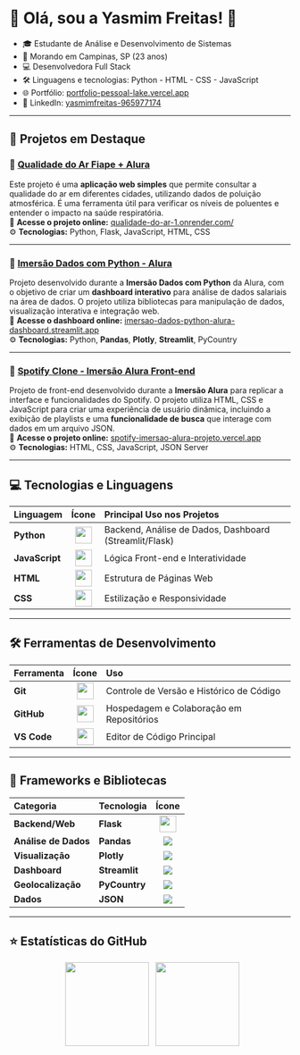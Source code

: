 # 💙 Olá, sou a Yasmim Freitas! 💙

- 🎓 Estudante de Análise e Desenvolvimento de Sistemas  
- 📍 Morando em Campinas, SP (23 anos)  
- 💻 Desenvolvedora Full Stack  
- 🛠️ Linguagens e tecnologias: Python - HTML - CSS - JavaScript
- 🌐 Portfólio: [portfolio-pessoal-lake.vercel.app](https://portfolio-pessoal-lake.vercel.app)  
- 🔗 LinkedIn: [yasmimfreitas-965977174](https://www.linkedin.com/in/yasmimfreitas-965977174/)

---

## 📌 Projetos em Destaque

### 🔹 [Qualidade do Ar Fiape + Alura](https://github.com/YasmimFreitas13/Qualidade_do_Ar.git)

Este projeto é uma **aplicação web simples** que permite consultar a qualidade do ar em diferentes cidades, utilizando dados de poluição atmosférica. É uma ferramenta útil para verificar os níveis de poluentes e entender o impacto na saúde respiratória.
<br>
🔗 **Acesse o projeto online:** [qualidade-do-ar-1.onrender.com/](https://qualidade-do-ar-1.onrender.com/)
<br>
⚙️ **Tecnologias:** Python, Flask, JavaScript, HTML, CSS

---

### 🔹 [Imersão Dados com Python - Alura](https://github.com/YasmimFreitas13/Imersao_Alura_Python)

Projeto desenvolvido durante a **Imersão Dados com Python** da Alura, com o objetivo de criar um **dashboard interativo** para análise de dados salariais na área de dados. O projeto utiliza bibliotecas para manipulação de dados, visualização interativa e integração web.
<br>
🔗 **Acesse o dashboard online:** [imersao-dados-python-alura-dashboard.streamlit.app](https://imersao-dados-python-alura-dashboard.streamlit.app)
<br>
⚙️ **Tecnologias:** Python, **Pandas**, **Plotly**, **Streamlit**, PyCountry

---

### 🔹 [Spotify Clone - Imersão Alura Front-end](https://github.com/YasmimFreitas13/Spotify-Imersao-Alura.git)

Projeto de front-end desenvolvido durante a **Imersão Alura** para replicar a interface e funcionalidades do Spotify. O projeto utiliza HTML, CSS e JavaScript para criar uma experiência de usuário dinâmica, incluindo a exibição de playlists e uma **funcionalidade de busca** que interage com dados em um arquivo JSON.
<br>
🔗 **Acesse o projeto online:** [spotify-imersao-alura-projeto.vercel.app](https://spotify-imersao-alura-projeto.vercel.app/)
<br>
⚙️ **Tecnologias:** HTML, CSS, JavaScript, JSON Server

---

## 💻 Tecnologias e Linguagens

| Linguagem | Ícone | Principal Uso nos Projetos |
| :--- | :---: | :--- |
| **Python** | <img src="https://skillicons.dev/icons?i=python" height="30" /> | Backend, Análise de Dados, Dashboard (Streamlit/Flask) |
| **JavaScript** | <img src="https://skillicons.dev/icons?i=js" height="30" /> | Lógica Front-end e Interatividade |
| **HTML** | <img src="https://skillicons.dev/icons?i=html" height="30" /> | Estrutura de Páginas Web |
| **CSS** | <img src="https://skillicons.dev/icons?i=css" height="30" /> | Estilização e Responsividade |

---

## 🛠️ Ferramentas de Desenvolvimento

| Ferramenta | Ícone | Uso |
| :--- | :---: | :--- |
| **Git** | <img src="https://skillicons.dev/icons?i=git" height="30" /> | Controle de Versão e Histórico de Código |
| **GitHub** | <img src="https://skillicons.dev/icons?i=github" height="30" /> | Hospedagem e Colaboração em Repositórios |
| **VS Code** | <img src="https://skillicons.dev/icons?i=vscode" height="30" /> | Editor de Código Principal |

---

## 🚀 Frameworks e Bibliotecas

| Categoria | Tecnologia | Ícone |
| :--- | :--- | :---: |
| **Backend/Web** | **Flask** | <img src="https://skillicons.dev/icons?i=flask" height="30" /> |
| **Análise de Dados** | **Pandas** | <img src="https://img.shields.io/badge/Pandas-150458?style=for-the-badge&logo=pandas&logoColor=white" /> |
| **Visualização** | **Plotly** | <img src="https://img.shields.io/badge/Plotly-3F4F75?style=for-the-badge&logo=plotly&logoColor=white" /> |
| **Dashboard** | **Streamlit** | <img src="https://img.shields.io/badge/Streamlit-FF4B4B?style=for-the-badge&logo=streamlit&logoColor=white" /> |
| **Geolocalização** | **PyCountry** | <img src="https://img.shields.io/badge/PyCountry-3776AB?style=for-the-badge&logo=python&logoColor=white" /> |
| **Dados** | **JSON** | <img src="https://img.shields.io/badge/JSON-000000?style=for-the-badge&logo=json&logoColor=white" /> |

---

## ⭐ Estatísticas do GitHub

<p align="center">
  <img height="150em" src="https://github-readme-stats.vercel.app/api?username=YasmimFreitas13&show_icons=true&theme=tokyonight&include_all_commits=true&count_private=true"/>
  <img height="150em" src="https://github-readme-stats.vercel.app/api/top-langs/?username=YasmimFreitas13&layout=compact&langs_count=6&theme=tokyonight"/>
</p>
